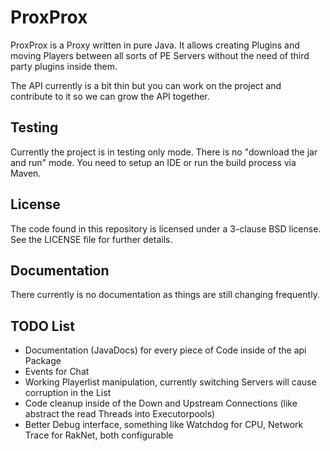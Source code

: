 # ProxProx

ProxProx is a Proxy written in pure Java. It allows creating Plugins and moving Players between all sorts
of PE Servers without the need of third party plugins inside them.

The API currently is a bit thin but you can work on the project and contribute to it so we can grow the API together.

## Testing

Currently the project is in testing only mode. There is no "download the jar and run" mode. You need to setup an IDE or
run the build process via Maven.

## License

The code found in this repository is licensed under a 3-clause BSD license. See the LICENSE file for further
details.

## Documentation

There currently is no documentation as things are still changing frequently.

## TODO List 

* Documentation (JavaDocs) for every piece of Code inside of the api Package
* Events for Chat
* Working Playerlist manipulation, currently switching Servers will cause corruption in the List
* Code cleanup inside of the Down and Upstream Connections (like abstract the read Threads into Executorpools)
* Better Debug interface, something like Watchdog for CPU, Network Trace for RakNet, both configurable
